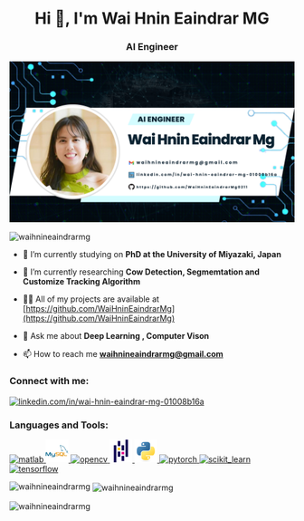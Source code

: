 <h1 align="center">Hi 👋, I'm Wai Hnin Eaindrar MG</h1>
<h3 align="center">AI Engineer</h3>

<div align="center"> 
<img src="https://raw.githubusercontent.com/WaiHninEaindrarMg/WaiHninEaindrarMg/main/WaiHninEaindrarMg_Banner.png">

</div>

<p align="left"> <img src="https://komarev.com/ghpvc/?username=waihnineaindrarmg&label=Profile%20views&color=0e75b6&style=flat" alt="waihnineaindrarmg" /> </p>

- 🔭 I’m currently studying on **PhD at the University of Miyazaki, Japan**

- 🌱 I’m currently researching **Cow Detection, Segmemtation and Customize Tracking Algorithm**

- 👨‍💻 All of my projects are available at [https://github.com/WaiHninEaindrarMg](https://github.com/WaiHninEaindrarMg)

- 💬 Ask me about **Deep Learning , Computer Vison**

- 📫 How to reach me **waihnineaindrarmg@gmail.com**

<h3 align="left">Connect with me:</h3>
<p align="left">
<a href="https://linkedin.com/in/linkedin.com/in/wai-hnin-eaindrar-mg-01008b16a" target="blank"><img align="center" src="https://raw.githubusercontent.com/rahuldkjain/github-profile-readme-generator/master/src/images/icons/Social/linked-in-alt.svg" alt="linkedin.com/in/wai-hnin-eaindrar-mg-01008b16a" height="30" width="40" /></a>
</p>

<h3 align="left">Languages and Tools:</h3>
<p align="left"> <a href="https://www.mathworks.com/" target="_blank" rel="noreferrer"> <img src="https://upload.wikimedia.org/wikipedia/commons/2/21/Matlab_Logo.png" alt="matlab" width="40" height="40"/> </a> <a href="https://www.mysql.com/" target="_blank" rel="noreferrer"> <img src="https://raw.githubusercontent.com/devicons/devicon/master/icons/mysql/mysql-original-wordmark.svg" alt="mysql" width="40" height="40"/> </a> <a href="https://opencv.org/" target="_blank" rel="noreferrer"> <img src="https://www.vectorlogo.zone/logos/opencv/opencv-icon.svg" alt="opencv" width="40" height="40"/> </a> <a href="https://pandas.pydata.org/" target="_blank" rel="noreferrer"> <img src="https://raw.githubusercontent.com/devicons/devicon/2ae2a900d2f041da66e950e4d48052658d850630/icons/pandas/pandas-original.svg" alt="pandas" width="40" height="40"/> </a> <a href="https://www.python.org" target="_blank" rel="noreferrer"> <img src="https://raw.githubusercontent.com/devicons/devicon/master/icons/python/python-original.svg" alt="python" width="40" height="40"/> </a> <a href="https://pytorch.org/" target="_blank" rel="noreferrer"> <img src="https://www.vectorlogo.zone/logos/pytorch/pytorch-icon.svg" alt="pytorch" width="40" height="40"/> </a> <a href="https://scikit-learn.org/" target="_blank" rel="noreferrer"> <img src="https://upload.wikimedia.org/wikipedia/commons/0/05/Scikit_learn_logo_small.svg" alt="scikit_learn" width="40" height="40"/> </a> <a href="https://www.tensorflow.org" target="_blank" rel="noreferrer"> <img src="https://www.vectorlogo.zone/logos/tensorflow/tensorflow-icon.svg" alt="tensorflow" width="40" height="40"/> </a> </p>

<p><img align="left" src="https://github-readme-stats.vercel.app/api/top-langs?username=waihnineaindrarmg&show_icons=true&locale=en&layout=compact" alt="waihnineaindrarmg" /></p>

<p>&nbsp;<img align="center" src="https://github-readme-stats.vercel.app/api?username=waihnineaindrarmg&show_icons=true&locale=en" alt="waihnineaindrarmg" /></p>

<p><img align="center" src="https://github-readme-streak-stats.herokuapp.com/?user=waihnineaindrarmg&" alt="waihnineaindrarmg" /></p>
